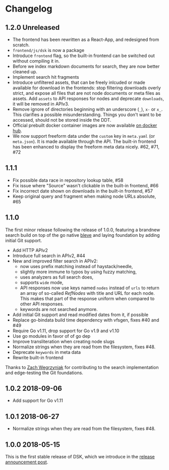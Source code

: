# Changelog

## 1.2.0 Unreleased

- The frontend has been rewritten as a React-App, and redesigned
  from scratch.
- `frontend/js/dsk` is now a package
- Introduce `frontend` flag, so the built-in frontend can be switched out without
  compiling it in.
- Before we index markdown documents for search, they are now
  better cleaned up.
- Implement search hit fragments
- Introduce unfiltered assets, that can be freely inlcuded or made available for
  download in the frontends: stop filtering downloads overly strict, and expose
  all files that are not node documents or meta files as assets. Add `assets` to
  API responses for nodes and deprecate `downloads`, it will be removed in APIv3.
- Remove ignore of directories beginning with an underscore (`_`), `x-` or `x_`.
  This clarifies a possible misunderstanding. Things you don't want to be accessed, 
  should not be stored inside the DDT.
- Official prebuilt docker container images are now available
  [on docker hub](https://cloud.docker.com/u/atelierdisko/repository/registry-1.docker.io/atelierdisko/dsk).
- We now support freeform data under the `custom` key in `meta.yaml` (or `meta.json`). It 
  is made available through the API. The built-in frontend has been enhanced to display 
  the freeform meta data nicely. #62, #71, #72

## 1.1.1

- Fix possible data race in repository lookup table, #58
- Fix issue where "Source" wasn't clickable in the built-in frontend, #66
- Fix incorrect date shown on downloads in the built-in frontend, #57
- Keep original query and fragment when making node URLs absolute, #65

## 1.1.0

The first minor release following the release of 1.0.0, featuring a 
brandnew search build on top of the go native 
[bleve](https://github.com/blevesearch/bleve) 
and laying foundation by adding initial Git support.

- Add HTTP APIv2
- Introduce full search in APIv2, #44
- New and improved filter search in APIv2: 
  - now uses prefix matching instead of haystack/needle,
  - slightly more immune to typos by using fuzzy matching,
  - uses analyzers as full search does,
  - supports `wide` mode, 
  - API responses now use keys named `nodes` instead of `urls` to return an
    array of so-called _RefNodes_ with title and URL for each node. This
    makes that part of the response uniform when compared to other API
    responses.
  - keywords are not searched anymore.
- Add initial Git support and read modified dates from it, if possible
- Replace go-bindata build time dependency with vfsgen, fixes #40 and #49
- Require Go v1.11, drop support for Go v1.9 and v1.10
- Use go modules in favor of of go dep
- Improve transliteration when creating node slugs
- Normalize strings when they are read from the filesystem, fixes #48.
- Deprecate `keywords` in meta data
- Rewrite built-in frontend

Thanks to [Zach Wegrzyniak](https://github.com/wegry/) for contributing to 
the search implementation and edge-testing the Git foundations.

## 1.0.2 2018-09-06

- Add support for Go v1.11

## 1.0.1 2018-06-27

- Normalize strings when they are read from the filesystem, fixes #48.

## 1.0.0 2018-05-15

This is the first stable release of DSK, which we introduce in the
[release announcement post](https://atelierdisko.de/journal/post-167-dsk).
